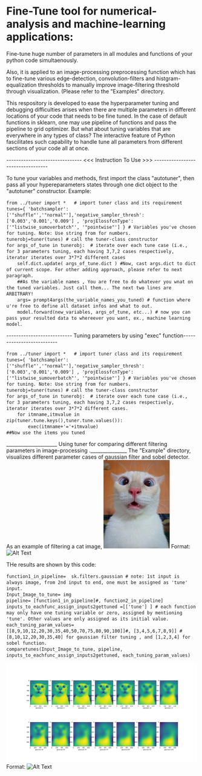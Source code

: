 # Fine-Tune tool for numerical-analysis and machine-learning applications:
Fine-tune huge number of parameters in all modules and functions of your python code simultaenously. 

Also, it is applied to an image-processing preprocessing function which has to fine-tune various edge-detection, convolution-filters and histgram-equalization thresholds to manually improve image-filtering threshold through visualization. (Please refer to the "Examples" directory.

This respository is developed to ease the hyperparameter tuning and debugging difficulties arises when there are multiple parameters in different locations of your code that needs to be fine tuned. In the case of default functions in sklearn, one may use pipeline of functions and pass the pipeline to grid optimizer. But what about tuning variables that are everywhere in any types of class? The interactive feature of Python fascilitates such capability to handle tune all parameters from different sections of your code all at once.


------------------------------- <<< Instruction To Use >>> ----------------------------------

To tune your variables and methods, first import the class "autotuner", then pass all your hypereparameters states through one dict object to the "autotuner" constructor. Example:

    from ../tuner import *   # import tuner class and its requirement
    tunes={ 'batchsampler':['"shuffle"','"normal"'],'negative_sampler_thresh':['0.003','0.001','0.009'] , 'projElossfcnType':['"listwise_sumoverbatch"', '"pointwise"'] } # Variables you've chosen for tuning. Note: Use string from for numbers.
    tunerobj=tuner(tunes) # call the tuner-class constructor
    for args_of_tune in tunerobj:  # iterate over each tune case (i.e., for 3 parameters tuning, each having 3,7,2 cases respectively, iterator iterates over 3*7*2 different cases
        self.dict.update( args_of_tune.dict ) #Now, cast args.dict to dict of current scope. For other adding approach, please refer to next paragraph.   
        ##As the variable names , You are free to do whatever you wnat on the tuned variables. Just call them... The next two lines are ARBITRARY!
        args= prompt4args(the_variable_names_you_tuned) # function where u're free to define all dataset infos and what to out.
        model.forward(new_variables, args_of_tune, etc...) # now you can pass your resulted data to whereever you want, ex., machine learning model.


--------------------------- Tuning parameters by using "exec" function--------------------------

    from ../tuner import *   # import tuner class and its requirement
    tunes={ 'batchsampler':['"shuffle"','"normal"'],'negative_sampler_thresh':['0.003','0.001','0.009'] , 'projElossfcnType':['"listwise_sumoverbatch"', '"pointwise"'] } # Variables you've chosen for tuning. Note: Use string from for numbers.
    tunerobj=tuner(tunes) # call the tuner-class constructor
    for args_of_tune in tunerobj:  # iterate over each tune case (i.e., for 3 parameters tuning, each having 3,7,2 cases respectively, iterator iterates over 3*7*2 different cases.
        for itmname,itmvalue in zip(tuner.tune.keys(),tuner.tune.values()):
            exec(itmname+'='+itmvalue)
    ##Now use the items you tuned





_____________________ Using tuner for comparing different filtering parameters in image-processing ._______________
The "Example" directory, visualizes different parameter cases of gaussian filter and sobel detector.
As an example of filtering a cat image,
![GitHub Logo](/Example/cat.jpg)
Format: ![Alt Text](url)

THe results are shown by this code:

    function1_in_pipeline=  sk.filters.gaussian # note: 1st input is always image, from 2nd input to end, one must be assigned as 'tune' input.
    Input_Image_to_tune= img
    pipeline= [function1_in_pipeline]#, function2_in_pipeline]
    inputs_to_eachfunc_assign_inputs2gettuned =[['tune'] ] # each function may only have one tuning variable or zero, assigned by mentioning 'tune'. Other values are only assigned as its initial value.
    each_tuning_param_values=[[8,9,10,12,20,30,35,40,50,70,75,80,90,100]]#, [3,4,5,6,7,8,9]] # [8,10,12,20,30,35,40] for gaussian filter tuning , and [1,2,3,4] for sobel function.
    comparetunes(Input_Image_to_tune, pipeline, inputs_to_eachfunc_assign_inputs2gettuned, each_tuning_param_values)

![GitHub Logo](/Example/Figure_1.png)
Format: ![Alt Text](url)


